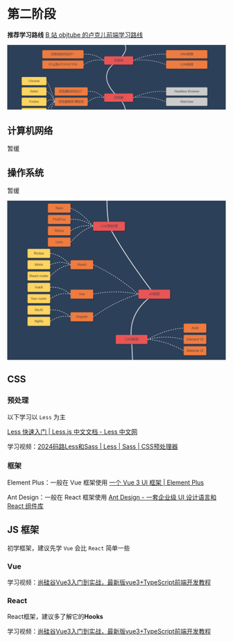 # 第二阶段

**推荐学习路线** [B 站 objtube 的卢克儿前端学习路线](https://objtube.github.io/front-end-roadmap/#/)

![图片](../images/two/image-0.png)

## 计算机网络

暂缓

## 操作系统

暂缓

![图片](../images/two/image-1.png)

## CSS

### 预处理

以下学习以 `Less` 为主

 [Less 快速入门 | Less.js 中文文档 - Less 中文网](https://less.bootcss.com/) 

学习视频：[2024码路Less和Sass | Less | Sass | CSS预处理器]( https://www.bilibili.com/video/BV1vC41137TA/?share_source=copy_web&vd_source=556068448e3e9981758eda02d5e5001b)

### 框架

Element Plus：一般在 Vue 框架使用 [一个 Vue 3 UI 框架 | Element Plus](https://element-plus.org/zh-CN/)

Ant Design：一般在 React 框架使用 [Ant Design - 一套企业级 UI 设计语言和 React 组件库](https://ant.design/index-cn/)

## JS 框架

初学框架，建议先学  `Vue`  会比  `React`  简单一些

### Vue

学习视频：[尚硅谷Vue3入门到实战，最新版vue3+TypeScript前端开发教程]( https://www.bilibili.com/video/BV1Za4y1r7KE/?share_source=copy_web&vd_source=556068448e3e9981758eda02d5e5001b)

### React

React框架，建议多了解它的**Hooks**

学习视频：[尚硅谷Vue3入门到实战，最新版vue3+TypeScript前端开发教程]( https://www.bilibili.com/video/BV1Za4y1r7KE/?share_source=copy_web&vd_source=556068448e3e9981758eda02d5e5001b)